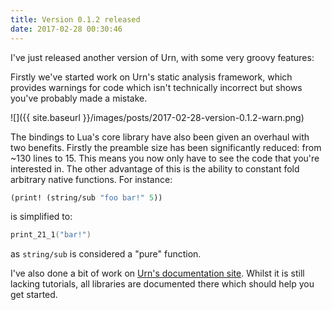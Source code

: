 ```yaml
---
title: Version 0.1.2 released
date: 2017-02-28 00:30:46
---
```


I've just released another version of Urn, with some very groovy features:

Firstly we've started work on Urn's static analysis framework, which provides warnings for code which isn't technically
incorrect but shows you've probably made a mistake.

![]({{ site.baseurl }}/images/posts/2017-02-28-version-0.1.2-warn.png)

The bindings to Lua's core library have also been given an overhaul with two benefits. Firstly the preamble size has
been significantly reduced: from ~130 lines to 15. This means you now only have to see the code that you're interested
in. The other advantage of this is the ability to constant fold arbitrary native functions. For instance:

```cl
(print! (string/sub "foo bar!" 5))
```

is simplified to:

```lua
print_21_1("bar!")
```

as `string/sub` is considered a "pure" function.

I've also done a bit of work on [Urn's documentation site]("https://squiddev.github.io/urn/"). Whilst it is still
lacking tutorials, all libraries are documented there which should help you get started.
